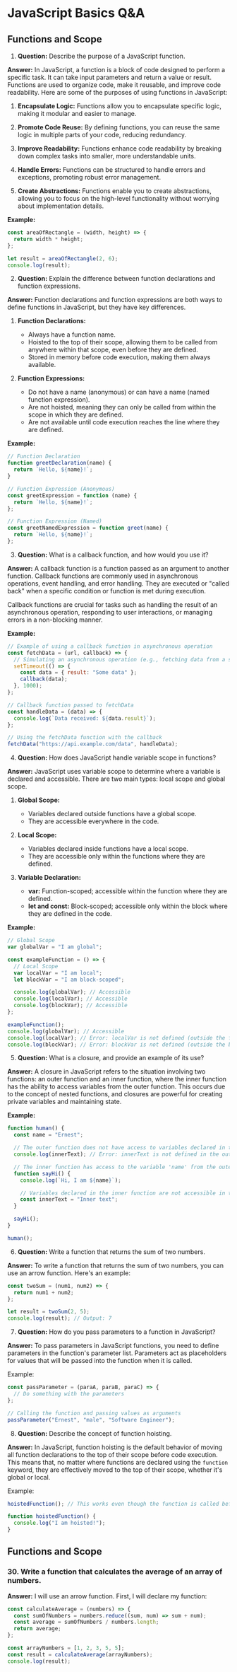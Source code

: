 # JavaScript Basics Q&A

## Functions and Scope

1. **Question:** Describe the purpose of a JavaScript function.

**Answer:**
In JavaScript, a function is a block of code designed to perform a specific task. It can take input parameters and return a value or result. Functions are used to organize code, make it reusable, and improve code readability. Here are some of the purposes of using functions in JavaScript:

1. **Encapsulate Logic:**
   Functions allow you to encapsulate specific logic, making it modular and easier to manage.

2. **Promote Code Reuse:**
   By defining functions, you can reuse the same logic in multiple parts of your code, reducing redundancy.

3. **Improve Readability:**
   Functions enhance code readability by breaking down complex tasks into smaller, more understandable units.

4. **Handle Errors:**
   Functions can be structured to handle errors and exceptions, promoting robust error management.

5. **Create Abstractions:**
   Functions enable you to create abstractions, allowing you to focus on the high-level functionality without worrying about implementation details.

**Example:**

```javascript
const areaOfRectangle = (width, height) => {
  return width * height;
};

let result = areaOfRectangle(2, 6);
console.log(result);
```

2. **Question:** Explain the difference between function declarations and function expressions.

**Answer:**
Function declarations and function expressions are both ways to define functions in JavaScript, but they have key differences.

1. **Function Declarations:**

   - Always have a function name.
   - Hoisted to the top of their scope, allowing them to be called from anywhere within that scope, even before they are defined.
   - Stored in memory before code execution, making them always available.

2. **Function Expressions:**
   - Do not have a name (anonymous) or can have a name (named function expression).
   - Are not hoisted, meaning they can only be called from within the scope in which they are defined.
   - Are not available until code execution reaches the line where they are defined.

**Example:**

```javascript
// Function Declaration
function greetDeclaration(name) {
  return `Hello, ${name}!`;
}

// Function Expression (Anonymous)
const greetExpression = function (name) {
  return `Hello, ${name}!`;
};

// Function Expression (Named)
const greetNamedExpression = function greet(name) {
  return `Hello, ${name}!`;
};
```

3. **Question:** What is a callback function, and how would you use it?

**Answer:**
A callback function is a function passed as an argument to another function. Callback functions are commonly used in asynchronous operations, event handling, and error handling. They are executed or "called back" when a specific condition or function is met during execution.

Callback functions are crucial for tasks such as handling the result of an asynchronous operation, responding to user interactions, or managing errors in a non-blocking manner.

**Example:**

```javascript
// Example of using a callback function in asynchronous operation
const fetchData = (url, callback) => {
  // Simulating an asynchronous operation (e.g., fetching data from a server)
  setTimeout(() => {
    const data = { result: "Some data" };
    callback(data);
  }, 1000);
};

// Callback function passed to fetchData
const handleData = (data) => {
  console.log(`Data received: ${data.result}`);
};

// Using the fetchData function with the callback
fetchData("https://api.example.com/data", handleData);
```

4. **Question:** How does JavaScript handle variable scope in functions?

**Answer:**
JavaScript uses variable scope to determine where a variable is declared and accessible. There are two main types: local scope and global scope.

1. **Global Scope:**

   - Variables declared outside functions have a global scope.
   - They are accessible everywhere in the code.

2. **Local Scope:**

   - Variables declared inside functions have a local scope.
   - They are accessible only within the functions where they are defined.

3. **Variable Declaration:**
   - **var:** Function-scoped; accessible within the function where they are defined.
   - **let and const:** Block-scoped; accessible only within the block where they are defined in the code.

**Example:**

```javascript
// Global Scope
var globalVar = "I am global";

const exampleFunction = () => {
  // Local Scope
  var localVar = "I am local";
  let blockVar = "I am block-scoped";

  console.log(globalVar); // Accessible
  console.log(localVar); // Accessible
  console.log(blockVar); // Accessible
};

exampleFunction();
console.log(globalVar); // Accessible
console.log(localVar); // Error: localVar is not defined (outside the function)
console.log(blockVar); // Error: blockVar is not defined (outside the block)
```

5. **Question:** What is a closure, and provide an example of its use?

**Answer:**
A closure in JavaScript refers to the situation involving two functions: an outer function and an inner function, where the inner function has the ability to access variables from the outer function. This occurs due to the concept of nested functions, and closures are powerful for creating private variables and maintaining state.

**Example:**

```javascript
function human() {
  const name = "Ernest";

  // The outer function does not have access to variables declared in the inner function
  console.log(innerText); // Error: innerText is not defined in the outer function

  // The inner function has access to the variable 'name' from the outer function
  function sayHi() {
    console.log(`Hi, I am ${name}`);

    // Variables declared in the inner function are not accessible in the outer function
    const innerText = "Inner text";
  }

  sayHi();
}

human();
```

6. **Question:** Write a function that returns the sum of two numbers.

**Answer:**
To write a function that returns the sum of two numbers, you can use an arrow function. Here's an example:

```javascript
const twoSum = (num1, num2) => {
  return num1 + num2;
};

let result = twoSum(2, 5);
console.log(result); // Output: 7
```

7. **Question:** How do you pass parameters to a function in JavaScript?

**Answer:**
To pass parameters in JavaScript functions, you need to define parameters in the function's parameter list. Parameters act as placeholders for values that will be passed into the function when it is called.

Example:

```javascript
const passParameter = (paraA, paraB, paraC) => {
  // Do something with the parameters
};

// Calling the function and passing values as arguments
passParameter("Ernest", "male", "Software Engineer");
```

8. **Question:** Describe the concept of function hoisting.

**Answer:**
In JavaScript, function hoisting is the default behavior of moving all function declarations to the top of their scope before code execution. This means that, no matter where functions are declared using the `function` keyword, they are effectively moved to the top of their scope, whether it's global or local.

Example:

```javascript
hoistedFunction(); // This works even though the function is called before its declaration

function hoistedFunction() {
  console.log("I am hoisted!");
}
```

## Functions and Scope

### 30. Write a function that calculates the average of an array of numbers.

**Answer:**
I will use an arrow function. First, I will declare my function:

```javascript
const calculateAverage = (numbers) => {
  const sumOfNumbers = numbers.reduce((sum, num) => sum + num);
  const average = sumOfNumbers / numbers.length;
  return average;
};

const arrayNumbers = [1, 2, 3, 5, 5];
const result = calculateAverage(arrayNumbers);
console.log(result);
```
